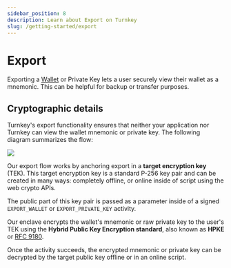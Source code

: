 ```yaml
---
sidebar_position: 8
description: Learn about Export on Turnkey
slug: /getting-started/export
---
```

# Export

Exporting a [Wallet](./wallets.md) or Private Key lets a user securely view their wallet as a mnemonic. This can be helpful for backup or transfer purposes.

## Cryptographic details

Turnkey's export functionality ensures that neither your application nor Turnkey can view the wallet mnemonic or private key. The following diagram summarizes the flow:

<img src="/img/wallet_export_cryptography.png" />

Our export flow works by anchoring export in a **target encryption key** (TEK). This target encryption key is a standard P-256 key pair and can be created in many ways: completely offline, or online inside of script using the web crypto APIs.

The public part of this key pair is passed as a parameter inside of a signed `EXPORT_WALLET` or `EXPORT_PRIVATE_KEY` activity.

Our enclave encrypts the wallet's mnemonic or raw private key to the user's TEK using the **Hybrid Public Key Encryption standard**, also known as **HPKE** or [RFC 9180](https://datatracker.ietf.org/doc/rfc9180/).

Once the activity succeeds, the encrypted mnemonic or private key can be decrypted by the target public key offline or in an online script.
